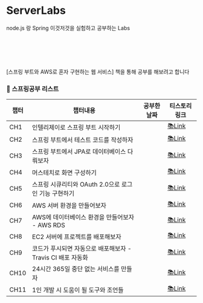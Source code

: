 # ServerLabs
node.js 랑 Spring 이것저것을 실험하고 공부하는 Labs

<br><br><br><br>

[스프링 부트와 AWS로 혼자 구현하는 웹 서비스] 책을 통해 공부를 해보려고 합니다

  ### 📝 스프링공부 리스트
|챕터|챕터내용|공부한날짜|티스토리 링크|
|--|--|--|--|
|CH1|인텔리제이로 스프링 부트 시작하기||[📚Link]()|
|CH2|스프링 부트에서 테스트 코드를 작성하자||[📚Link]()|
|CH3|스프링 부트에서 JPA로 데이터베이스 다뤄보자||[📚Link]()|
|CH4|머스테치로 화면 구성하기||[📚Link]()|
|CH5|스프링 시큐리티와 OAuth 2.0으로 로그인 기능 구현하기||[📚Link]()|
|CH6|AWS 서버 환경을 만들어보자||[📚Link]()|
|CH7|AWS에 데이터베이스 환경을 만들어보자 - AWS RDS||[📚Link]()|
|CH8|EC2 서버에 프로젝트를 배포해보자||[📚Link]()|
|CH9|코드가 푸시되면 자동으로 배포해보자 - Travis CI 배포 자동화||[📚Link]()|
|CH10|24시간 365일 중단 없는 서비스를 만들자||[📚Link]()|
|CH11|1인 개발 시 도움이 될 도구와 조언들||[📚Link]()|
